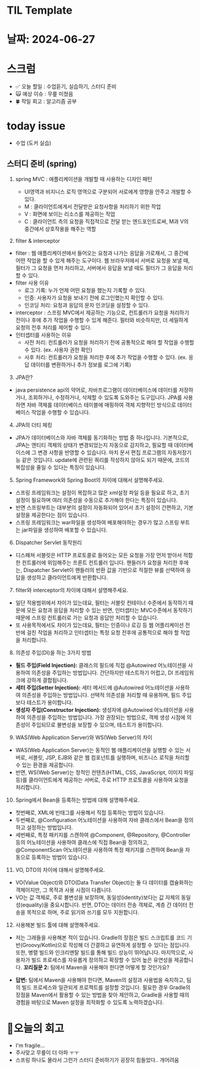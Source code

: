 # TIL Template

# 날짜: 2024-06-27

# 스크럼
- ✅ 오늘 할일 : 수업듣기, 실습하기, 스터디 준비
- 🙀 예상 이슈 : 무릎 미쳤음
- 🍀 작일 회고 : 알고리즘 공부

# today issue
- 수업 (도커 실습)

## 스터디 준비 (spring)
1. spring MVC : 애플리케이션을 개발할 때 사용하는 디자인 패턴
   - UI영역과 비지니스 로직 영역으로 구분되어 서로에게 영향을 안주고 개발할 수 있다.
   - M : 클라이언트에게서 전달받은 요청사항을 처리하기 위한 작업
   - V : 화면에 보이는 리소스를 제공하는 작업
   - C : 클라이언트 측의 요청을 직접적으로 전달 받는 엔드포인트로써, M과 V의 중간에서 상호작용을 해주는 역할
  
2. filter & interceptor
- filter : 웹 애플리케이션에서 들어오는 요청과 나가는 응답을 가로채서, 그 중간에 어떤 작업을 할 수 있게 해주는 도구이다. 웹 브라우저에서 서버로 요청을 보낼 때, 필터가 그 요청을 먼저 처리하고, 서버에서 응답을 보낼 때도 필터가 그 응답을 처리할 수 있다. 
- filter 사용 이유
  - 로그 기록: 누가 언제 어떤 요청을 했는지 기록할 수 있다.
  - 인증: 사용자가 요청을 보내기 전에 로그인했는지 확인할 수 있다.
  - 인코딩 처리: 요청과 응답의 문자 인코딩을 설정할 수 있다.
- interceptor : 스프링 MVC에서 제공하는 기능으로, 컨트롤러가 요청을 처리하기 전이나 후에 추가 작업을 수행할 수 있게 해준다. 필터와 비슷하지만, 더 세밀하게 요청의 전후 처리를 제어할 수 있다.
- 인터셉터를 사용하는 이유
  - 사전 처리: 컨트롤러가 요청을 처리하기 전에 공통적으로 해야 할 작업을 수행할 수 있다. (ex. 사용자 권한 확인)
  - 사후 처리: 컨트롤러가 요청을 처리한 후에 추가 작업을 수행할 수 있다. (ex. 응답 데이터를 변환하거나 추가 정보를 로그에 기록)

3. JPA란?
- java persistence api의 약어로, 자바프로그램이 데이터베이스에 데이터를 저장하거나, 조회하거나, 수정하거나, 삭제할 수 있도록 도와주는 도구입니다. JPA를 사용하면 자바 객체를 데이터베이스 테이블에 매핑하여 객체 지향적인 방식으로 데이터베이스 작업을 수행할 수 있습니다.

4. JPA의 더티 체킹
- JPA가 데이터베이스와 자바 객체를 동기화하는 방법 중 하나입니다. 기본적으로, JPA는 엔티티 객체의 상태가 변경되었는지 자동으로 감지하고, 필요할 때 데이터베이스에 그 변경 사항을 반영할 수 있습니다. 마치 문서 편집 프로그램의 자동저장기능 같은 것입니다. update에 관련된 쿼리를 작성하지 않아도 되기 때문에, 코드의 복잡성을 줄일 수 있다는 특징이 있습니다.

5. Spring Framework와 Spring Boot의 차이에 대해서 설명해주세요.

- 스프링 프레임워크는 설정이 복잡하고 많은 xml설정 파일 등을 필요로 하고, 초기 설정이 필요하며 여러 의존성을 수동으로 추가해야 한다는 특징이 있습니다.
- 반면 스프링부트는 대부분의 설정이 자동화되어 있어서 초기 설정이 간편하고, 기본 설정을 제공한다는 점이 있습니다.
- 스프링 프레임워크는 war파일을 생성하여 배포해야하는 경우가 많고 스프링 부트는 jar파일을 생성하여 배포할 수 있습니다.

6. Dispatcher Servlet 동작원리
- 디스패쳐 서블릿은 HTTP 프로토콜로 들어오는 모든 요청을 가장 먼저 받아서 적합한 컨트롤러에 위임해주는 프론트 컨트롤러 입니다. 핸들러가 요청을 처리한 후에는, Dispatcher Servlet이 핸들러의 반환 값을 기반으로 적절한 뷰를 선택하여 응답을 생성하고 클라이언트에게 반환합니다.

7. filter와 interceptor의 차이에 대해서 설명해주세요.
- 일단 적용범위에서 차이가 있는데요, 필터는 서블릿 컨테이너 수준에서 동작하기 때문에 모든 요청과 응답을 처리할 수 있는 반면, 인터셉터는 MVC수준에서 동작하기 때문에 스프링 컨트롤러로 가는 요청과 응답만 처리할 수 있습니다. 
- 또 사용목적에서도 차이가 있는데요, 필터는 인증이나 로깅 등 웹 어플리케이션 전반에 걸친 작업을 처리하고 인터셉터는 특정 요청 전후에 공통적으로 해야 할 작업을 처리합니다.

8. 의존성 주입(DI)을 하는 3가지 방법
- **필드 주입(Field Injection):** 클래스의 필드에 직접 @Autowired 어노테이션을 사용하여 의존성을 주입하는 방법입니다. 간단하지만 테스트하기 어렵고, DI 프레임워크에 강하게 결합됩니다.
- **세터 주입(Setter Injection):** 세터 메서드에 @Autowired 어노테이션을 사용하여 의존성을 주입하는 방법입니다. 선택적 의존성을 처리할 때 유용하며, 필드 주입보다 테스트가 용이합니다.
- **생성자 주입(Constructor Injection):** 생성자에 @Autowired 어노테이션을 사용하여 의존성을 주입하는 방법입니다. 가장 권장되는 방법으로, 객체 생성 시점에 의존성이 주입되므로 불변성을 보장할 수 있으며, 테스트가 용이합니다.

9. WAS(Web Application Server)와 WS(Web Server)의 차이
- WAS(Web Application Server)는 동적인 웹 애플리케이션을 실행할 수 있는 서버로, 서블릿, JSP, EJB와 같은 웹 컴포넌트를 실행하며, 비즈니스 로직을 처리할 수 있는 환경을 제공합니다.
- 반면, WS(Web Server)는 정적인 컨텐츠(HTML, CSS, JavaScript, 이미지 파일 등)를 클라이언트에게 제공하는 서버로, 주로 HTTP 프로토콜을 사용하여 요청을 처리합니다.

10. Spring에서 Bean을 등록하는 방법에 대해 설명해주세요.
- 첫번째로, XML에 빈태그를 사용해서 직접 등록하는 방법이 있습니다.
- 두번째로,  @Configuration 어노테이션을 사용하여 자바 클래스에서 Bean을 정의하고 설정하는 방법입니다.
- 세번째로, 특정 패키지를 스캔하여 @Component, @Repository, @Controller 등의 어노테이션을 사용하여 클래스에 직접 Bean을 정의하고, @ComponentScan 어노테이션을 사용하여 특정 패키지를 스캔하여 Bean을 자동으로 등록하는 방법이 있습니다.

11. VO, DTO의 차이에 대해서 설명해주세요.
- VO(Value Object)와 DTO(Data Transfer Object)는 둘 다 데이터를 캡슐화하는 객체이지만, 그 목적과 사용 시점이 다릅니다. 
- VO는 값 객체로, 주로 불변성을 보장하며, 동일성(identity)보다는 값 자체의 동일성(equality)을 중요시합니다. 반면, DTO는 데이터 전송 객체로, 계층 간 데이터 전송을 목적으로 하며, 주로 읽기와 쓰기를 모두 지원합니다.
  
12. 사용해본 빌드 툴에 대해 설명해주세요.
- 저는 그래들을 사용해본 적이 있습니다. Gradle의 장점은 빌드 스크립트를 코드 기반(Groovy/Kotlin)으로 작성해 더 간결하고 유연하게 설정할 수 있다는 점입니다. 또한, 병렬 빌드와 인크리멘탈 빌드를 통해 빌드 성능이 뛰어납니다. 마지막으로, 사용자가 빌드 프로세스를 자유롭게 정의하고 확장할 수 있어 높은 유연성을 제공합니다.
**꼬리질문 2:** 팀에서 Maven을 사용해야 한다면 어떻게 할 것인가요?

- **답변:** 팀에서 Maven을 사용해야 한다면, Maven의 설정과 사용법을 숙지하고, 팀의 빌드 프로세스와 일관되게 프로젝트를 설정할 것입니다. 필요한 경우 Gradle의 장점을 Maven에서 활용할 수 있는 방법을 찾아 제안하고, Gradle을 사용할 때의 경험을 바탕으로 Maven 설정을 최적화할 수 있도록 노력하겠습니다.





# 🎱오늘의 회고
- I'm fragile...
- 주사맞고 무릎이 더 아파 ㅜㅜ
- 스프링 하나도 몰라서 그런가 스터디 준비하기가 굉장히 힘들었다.. 개어려움
